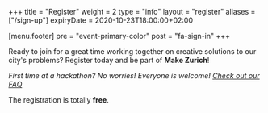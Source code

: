 +++
title = "Register"
weight = 2
type = "info"
layout = "register"
aliases = ["/sign-up"]
expiryDate = 2020-10-23T18:00:00+02:00

[menu.footer]
  pre = "event-primary-color"
  post = "fa-sign-in"
+++

Ready to join for a great time working together on creative solutions to our city's problems? Register today and be part of **Make Zurich**!

*First time at a hackathon? No worries! Everyone is welcome! [Check out our FAQ](/about)*

The registration is totally **free**.
